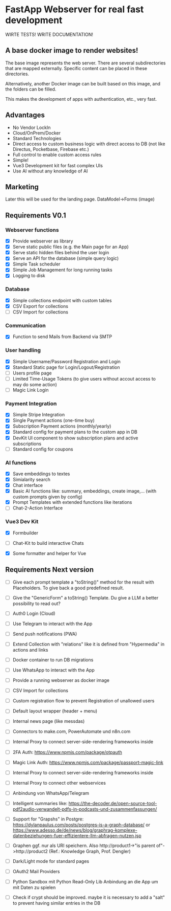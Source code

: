 # FastApp Webserver for real fast development

WIRTE TESTS!
WRITE DOCUMENTATION!

## A base docker image to render websites!

The base image represents the web server.
There are several subdirectories that are mapped externally.
Specific content can be placed in these directories.

Alternatively, another Docker image can be built based on this image, and the folders can be filled.

This makes the development of apps with authentication, etc., very fast.

## Advantages

- No Vendor LockIn
- Cloud/OnPrem/Docker
- Standard Technologies
- Direct access to custom business logic with direct access to DB (not like Directus, Pocketbase, Firebase etc.)
- Full control to enable custom access rules
- Simple!
- Vue3 Development kit for fast complex UIs
- Use AI without any knowledge of AI

## Marketing

Later this will be used for the landing page.
DataModel->Forms (image)

## Requirements V0.1

### Webserver functions

- [x] Provide webserver as library
- [x] Serve static public files (e.g. the Main page for an App)
- [x] Serve static hidden files behind the user login
- [x] Serve an API for the database (simple query logic)
- [x] Simple Task scheduler
- [x] Simple Job Management for long running tasks
- [x] Logging to disk

### Database

- [x] Simple collections endpoint with custom tables
- [x] CSV Export for collections
- [ ] CSV Import for collections

### Communication

- [x] Function to send Mails from Backend via SMTP

### User handling

- [x] Simple Username/Password Registration and Login
- [x] Standard Static page for Login/Logout/Registration
- [ ] Users profile page
- [ ] Limited Time-Usage Tokens (to give users without accout access to may do some action)
- [ ] Magic Link Login

### Payment Integration

- [x] Simple Stripe Integration
- [x] Single Payment actions (one-time buy)
- [x] Subscription Payment actions (monthly/yearly)
- [x] Standard config for payment plans to the custom app in DB
- [x] DevKit UI component to show subscription plans and active subscriptions
- [ ] Standard config for coupons

### AI functions

- [x] Save embeddings to textes
- [x] Simialarity search
- [x] Chat interface
- [x] Basic AI functions like: summary, embeddings, create image,... (with custom prompts given by config)
- [x] Prompt Templates with extended functions like iterations
- [ ] Chat-2-Action Interface

### Vue3 Dev Kit

- [x] Formbuilder
- [ ] Chat-Kit to build interactive Chats
- [x] Some formatter and helper for Vue


## Requirements Next version

- [ ] Give each prompt template a "toString()" method for the result with Placeholders. To give back a good predefined result.
- [ ] Give the "GenericForm" a toString() Template. Du give a LLM a better possibility to read out?
- [ ] Auth0 Login (Cloud)
- [ ] Use Telegram to interact with the App
- [ ] Send push notifications (PWA)
- [ ] Extend Collection with "relations" like it is defined from "Hypermedia" in actions and links
- [ ] Docker container to run DB migrations
- [ ] Use WhatsApp to interact with the App
- [ ] Provide a running webserver as docker image
- [ ] CSV Import for collections
- [ ] Custom registration flow to prevent Registration of unallowed users
- [ ] Default layout wrapper (header + menu)
- [ ] Internal news page (like messdas)
- [ ] Connectors to make.com, PowerAutomate und n8n.com
- [ ] Internal Proxy to connect server-side-rendering frameworks inside
- [ ] 2FA Auth: https://www.npmjs.com/package/otpauth
- [ ] Magic Link Auth: https://www.npmjs.com/package/passport-magic-link
- [ ] Internal Proxy to connect server-side-rendering frameworks inside
- [ ] Internal Proxy to connect other webservices
- [ ] Anbindung von WhatsApp/Telegram
- [ ] Intelligent summaries like: https://the-decoder.de/open-source-tool-pdf2audio-verwandelt-pdfs-in-podcasts-und-zusammenfassungen/
- [ ] Support for "Grapshs" in Postgre: https://dylanpaulus.com/posts/postgres-is-a-graph-database/ or https://www.adesso.de/de/news/blog/graphrag-komplexe-datenbeziehungen-fuer-effizientere-llm-abfragen-nutzen.jsp
- [ ] Graphen ggf. nur als URI speichern. Also http://product1->"is parent of"->http://product2 (Ref.: Knowledge Graph, Prof. Dengler)
- [ ] Dark/Light mode for standard pages
- [ ] OAuth2 Mail Providers
- [ ] Python Sandbox mit Python Read-Only Lib Anbindung an die App um mit Daten zu spielen
- [ ] Check if crypt should be improved. maybe it is necessary to add a "salt" to prevent having similar entries in the DB


